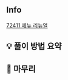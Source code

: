 ## Info
[72411 메뉴 리뉴얼](https://school.programmers.co.kr/learn/courses/30/lessons/72411)

## 💡 풀이 방법 요약


## 🙂 마무리

